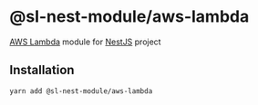 # @sl-nest-module/aws-lambda

[AWS Lambda](https://aws.amazon.com/lambda/) module for [NestJS](https://docs.nestjs.com/) project

## Installation

```sh
yarn add @sl-nest-module/aws-lambda
```
